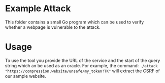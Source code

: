 # Example Attack

This folder contains a small Go program which can be used to verify whether a webpage is vulnerable to the attack.

# Usage

To use the tool you provide the URL of the service and the start of the query string which an be used as an oracle. For example, the command:
``
./attack "https://compression.website/unsafe/my_token?TK"
``
will extract the CSRF of our sample website.